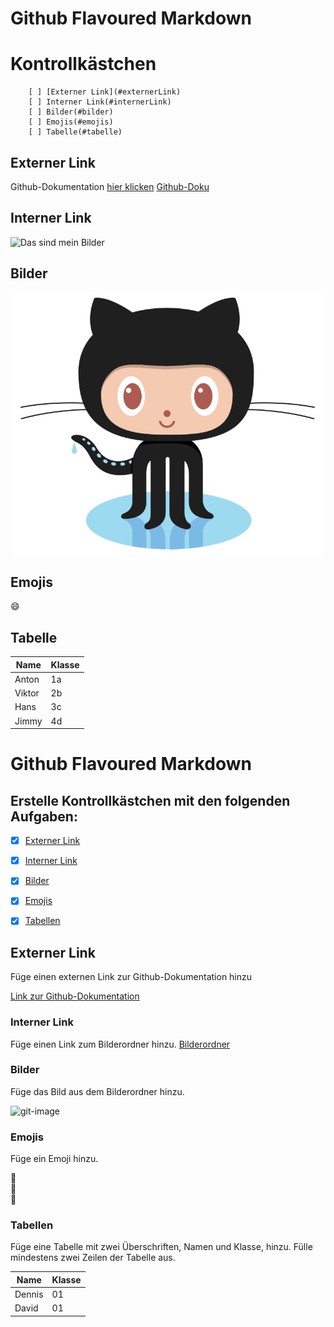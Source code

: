 # Github Flavoured Markdown

# Kontrollkästchen
        [ ] [Externer Link](#externerLink)
        [ ] Interner Link(#internerLink)
        [ ] Bilder(#bilder)
        [ ] Emojis(#emojis)
        [ ] Tabelle(#tabelle)
        
        
 ## Externer Link
  Github-Dokumentation [hier klicken](https://help.github.com/en)
        <a href="https://wwww.help.github.com">Github-Doku</a>  
  
 ## Interner Link
  ![Das sind mein Bilder](./Image)

  

 ## Bilder
 ![Das ist mein Bild](./logo.png)
 
 ## Emojis
 😄  
 
 ## Tabelle
 | Name | Klasse |
 | ------ | ------ |
 | Anton | 1a |
 | Viktor | 2b |
 | Hans | 3c |
 | Jimmy | 4d |
 
 
 
 
 # Github Flavoured Markdown


## Erstelle Kontrollkästchen mit den folgenden Aufgaben:

- [X] [Externer Link](#externer-link)
- [X] [Interner Link](#interner-link)
- [X] [Bilder](#bilder)
- [X] [Emojis](#emojis)
- [X] [Tabellen](#tabellen)  



## Externer Link

Füge einen externen Link zur Github-Dokumentation hinzu

[Link zur Github-Dokumentation](https://help.github.com/en)  



### Interner Link

Füge einen Link zum Bilderordner hinzu.
[Bilderordner](https://github.com/MrburnsDAOC/authoring/tree/main/Bilderordner)  



### Bilder

Füge das Bild aus dem Bilderordner hinzu.

![git-image](/Bilderordner/640px-Git-logo.svg.png)  



### Emojis

Füge ein Emoji hinzu.

📖  
📗  
🦊  



### Tabellen

Füge eine Tabelle mit zwei Überschriften, Namen und Klasse, hinzu. Fülle mindestens zwei Zeilen der Tabelle aus.

| Name | Klasse |
| ---- | ---- |
| Dennis | 01 |
| David | 01 |  

 
